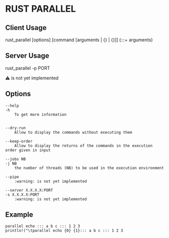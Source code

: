 # RUST PARALLEL

## Client Usage
rust_parallel [options] [command [arguments | {} | {}]] (:::+ arguments)

## Server Usage
rust_parallel -p PORT

:warning: is not yet implemented
        
## Options
    --help
    -h
        To get more information
    

    --dry-run
        Allow to display the commands without executing them

    --keep-order
        Allow to display the returns of the commands in the execution order given in input

    --jobs NB
    -j NB
        the number of threads (NB) to be used in the execution environment

    --pipe
        :warning: is not yet implemented

    --server X.X.X.X:PORT
    -s X.X.X.X:PORT
        :warning: is not yet implemented


## Example
    parallel echo ::: a b c ::: 1 2 3
    println!("\tparallel echo {0} {1}::: a b c ::: 1 2 3
